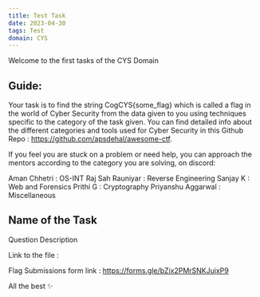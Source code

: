 ```yaml
---
title: Test Task
date: 2023-04-30
tags: Test
domain: CYS
---
```


Welcome to the first tasks of the CYS Domain
## Guide:

Your task is to find the string CogCYS{some_flag} which is called a flag in the world of Cyber Security from the data given to you using techniques specific to the category of the task given. You can find detailed info about the different categories and tools used for Cyber Security in this Github Repo : https://github.com/apsdehal/awesome-ctf.

If you feel you are stuck on a problem or need help, you can approach the mentors according to the category you are solving, on discord:

Aman Chhetri : OS-INT
Raj Sah Rauniyar : Reverse Engineering
Sanjay K : Web and Forensics
Prithi G : Cryptography
Priyanshu Aggarwal : Miscellaneous

## Name of the Task

Question Description

Link to the file : 

Flag Submissions form link : https://forms.gle/bZix2PMrSNKJujxP9

All the best ✨
